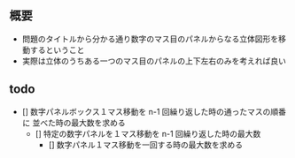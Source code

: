 ## 概要

- 問題のタイトルから分かる通り数字のマス目のパネルからなる立体図形を移動するということ
- 実際は立体のうちある一つのマス目のパネルの上下左右のみを考えれば良い

## todo

- [] 数字パネルボックス１マス移動を n-1 回繰り返した時の通ったマスの順番に
  並べた時の最大数を求める
  - [] 特定の数字パネルを１マス移動を n-1 回繰り返した時の最大数
    - [] 数字パネル１マス移動を一回する時の最大数を求める
